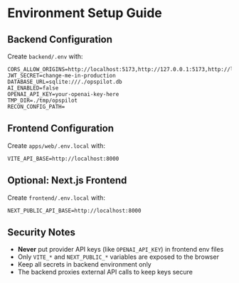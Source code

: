 # Environment Setup Guide

## Backend Configuration

Create `backend/.env` with:

```
CORS_ALLOW_ORIGINS=http://localhost:5173,http://127.0.0.1:5173,http://localhost:3000,http://127.0.0.1:3000
JWT_SECRET=change-me-in-production
DATABASE_URL=sqlite:///./opspilot.db
AI_ENABLED=false
OPENAI_API_KEY=your-openai-key-here
TMP_DIR=./tmp/opspilot
RECON_CONFIG_PATH=
```

## Frontend Configuration

Create `apps/web/.env.local` with:

```
VITE_API_BASE=http://localhost:8000
```

## Optional: Next.js Frontend

Create `frontend/.env.local` with:

```
NEXT_PUBLIC_API_BASE=http://localhost:8000
```

## Security Notes

- **Never** put provider API keys (like `OPENAI_API_KEY`) in frontend env files
- Only `VITE_*` and `NEXT_PUBLIC_*` variables are exposed to the browser
- Keep all secrets in backend environment only
- The backend proxies external API calls to keep keys secure
